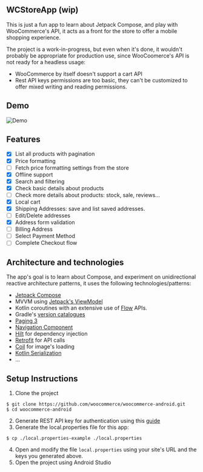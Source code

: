 ## WCStoreApp (wip)

This is just a fun app to learn about Jetpack Compose, and play with WooCommerce's API, it acts as a
front for the store to offer a mobile shopping experience.

The project is a work-in-progress, but even when it's done, it wouldn't probably be appropriate for
production use, since WooCoomerce's API is not ready for a headless usage:

- WooCommerce by itself doesn't support a cart API
- Rest API keys permissions are too basic, they can't be customized to offer mixed writing and
  reading permissions.

## Demo

![Demo](./screenshots/demo.gif)

## Features

- [x] List all products with pagination
- [x] Price formatting
- [ ] Fetch price formatting settings from the store
- [x] Offline support
- [x] Search and filtering
- [x] Check basic details about products
- [ ] Check more details about products: stock, sale, reviews...
- [x] Local cart
- [x] Shipping Addresses: save and list saved addresses.
- [ ] Edit/Delete addresses
- [x] Address form validation
- [ ] Billing Address
- [ ] Select Payment Method
- [ ] Complete Checkout flow

## Architecture and technologies

The app's goal is to learn about Compose, and experiment on unidirectional reactive architecture
patterns, it uses the following technologies/patterns:

- [Jetpack Compose](https://developer.android.com/jetpack/compose)
- MVVM using [Jetpack's ViewModel](https://developer.android.com/topic/libraries/architecture/viewmodel)
- Kotlin coroutines with an extensive use of [Flow](https://kotlinlang.org/docs/flow.html) APIs.
- Gradle's [version catalogues](https://docs.gradle.org/current/userguide/platforms.html#sub:conventional-dependencies-toml)
- [Paging 3](https://developer.android.com/topic/libraries/architecture/paging/v3-overview)
- [Navigation Component](https://developer.android.com/guide/navigation)
- [Hilt](https://developer.android.com/training/dependency-injection/hilt-android) for dependency injection
- [Retrofit](https://square.github.io/retrofit/) for API calls
- [Coil](https://coil-kt.github.io/coil/) for image's loading
- [Kotlin Serialization](https://kotlinlang.org/docs/serialization.html)
- ...

## Setup Instructions
1. Clone the project
```
$ git clone https://github.com/woocommerce/woocommerce-android.git
$ cd woocommerce-android
```
2. Generate REST API key for authentication using this [guide](https://woocommerce.github.io/woocommerce-rest-api-docs/#rest-api-keys)
3. Generate the local.properties file for this app:
```
$ cp ./local.properties-example ./local.properties
```
4. Open and modify the file `local.properties` using your site's URL and the keys you generated above. 
5. Open the project using Android Studio
